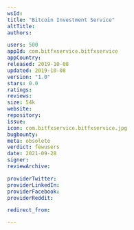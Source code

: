```yaml
---
wsId: 
title: "Bitcoin Investment Service"
altTitle: 
authors:

users: 500
appId: com.bitfxservice.bitfxservice
appCountry: 
released: 2019-10-08
updated: 2019-10-08
version: "1.0"
stars: 0.0
ratings: 
reviews: 
size: 54k
website: 
repository: 
issue: 
icon: com.bitfxservice.bitfxservice.jpg
bugbounty: 
meta: obsolete
verdict: fewusers
date: 2021-09-28
signer: 
reviewArchive:

providerTwitter: 
providerLinkedIn: 
providerFacebook: 
providerReddit: 

redirect_from:

---
```


